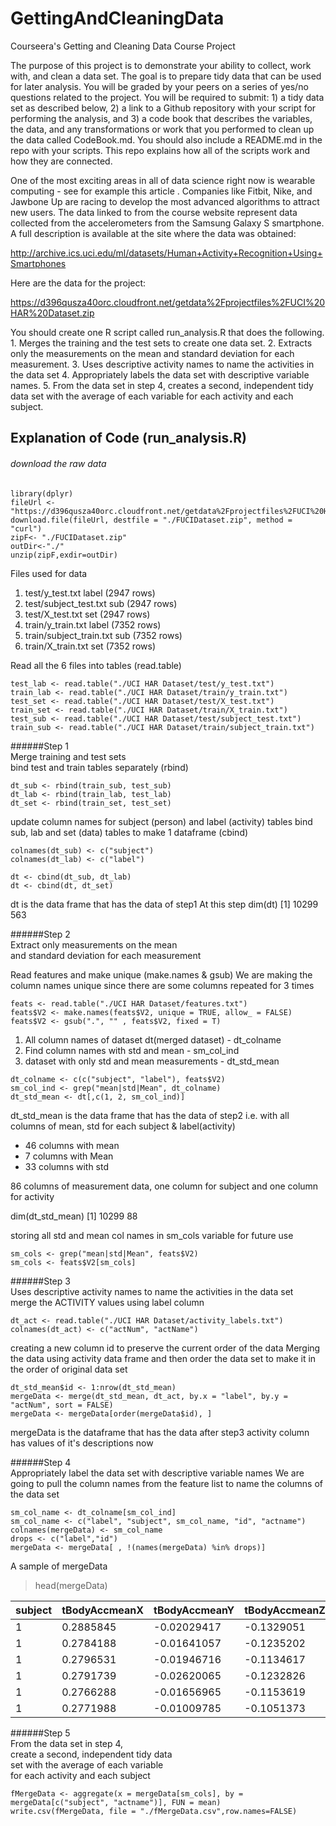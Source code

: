 # GettingAndCleaningData
Courseera's Getting and Cleaning Data Course Project

The purpose of this project is to demonstrate your ability to collect, work with, and clean a data set. The goal is to prepare tidy data that can be used for later analysis. You will be graded by your peers on a series of yes/no questions related to the project. You will be required to submit: 1) a tidy data set as described below, 2) a link to a Github repository with your script for performing the analysis, and 3) a code book that describes the variables, the data, and any transformations or work that you performed to clean up the data called CodeBook.md. You should also include a README.md in the repo with your scripts. This repo explains how all of the scripts work and how they are connected.

One of the most exciting areas in all of data science right now is wearable computing - see for example this article . Companies like Fitbit, Nike, and Jawbone Up are racing to develop the most advanced algorithms to attract new users. The data linked to from the course website represent data collected from the accelerometers from the Samsung Galaxy S smartphone. A full description is available at the site where the data was obtained:

http://archive.ics.uci.edu/ml/datasets/Human+Activity+Recognition+Using+Smartphones

Here are the data for the project:

https://d396qusza40orc.cloudfront.net/getdata%2Fprojectfiles%2FUCI%20HAR%20Dataset.zip

You should create one R script called run_analysis.R that does the following. 
    1. Merges the training and the test sets to create one data set.
    2. Extracts only the measurements on the mean and standard deviation for each measurement.
    3. Uses descriptive activity names to name the activities in the data set
    4. Appropriately labels the data set with descriptive variable names.
    5. From the data set in step 4, creates a second, independent tidy data set with the average of each variable for each activity and each subject.
    
##  Explanation of Code (run_analysis.R)
  

###### download the raw data

```
library(dplyr)
fileUrl <- "https://d396qusza40orc.cloudfront.net/getdata%2Fprojectfiles%2FUCI%20HAR%20Dataset.zip"
download.file(fileUrl, destfile = "./FUCIDataset.zip", method = "curl")
zipF<- "./FUCIDataset.zip"
outDir<-"./"
unzip(zipF,exdir=outDir)
```

Files used for data

1. test/y_test.txt   		label	    (2947 rows)
2. test/subject_test.txt  	sub	    (2947 rows)
3. test/X_test.txt		set	    (2947 rows)
4. train/y_train.txt		label	    (7352 rows)
5. train/subject_train.txt	sub	    (7352 rows)
6. train/X_train.txt		set	    (7352 rows)

Read all the 6 files into tables (read.table)

```
test_lab <- read.table("./UCI HAR Dataset/test/y_test.txt")
train_lab <- read.table("./UCI HAR Dataset/train/y_train.txt")
test_set <- read.table("./UCI HAR Dataset/test/X_test.txt")
train_set <- read.table("./UCI HAR Dataset/train/X_train.txt")
test_sub <- read.table("./UCI HAR Dataset/test/subject_test.txt")
train_sub <- read.table("./UCI HAR Dataset/train/subject_train.txt")
```


######Step 1				
Merge training and test sets               
bind test and train tables separately (rbind)

```
dt_sub <- rbind(train_sub, test_sub)
dt_lab <- rbind(train_lab, test_lab)
dt_set <- rbind(train_set, test_set)
```
update column names for subject (person) and label (activity) tables
bind sub, lab and set (data) tables 
to make 1 dataframe (cbind)

```
colnames(dt_sub) <- c("subject")
colnames(dt_lab) <- c("label")

dt <- cbind(dt_sub, dt_lab)
dt <- cbind(dt, dt_set)
```

 dt is the data frame that has the data of step1
 At this step
 dim(dt)
 [1] 10299   563


######Step 2				
 Extract only measurements on the mean 	
 and standard deviation for each measurement	                
				
Read features and make unique (make.names & gsub)
We are making the column names unique since there are some columns repeated for 3 times

```
feats <- read.table("./UCI HAR Dataset/features.txt")
feats$V2 <- make.names(feats$V2, unique = TRUE, allow_ = FALSE)
feats$V2 <- gsub(".", "" , feats$V2, fixed = T)
```

1. All column names of dataset dt(merged dataset) - dt_colname
2. Find column names with std and mean - sm_col_ind
3. dataset with only std and mean measurements - dt_std_mean

```
dt_colname <- c(c("subject", "label"), feats$V2)
sm_col_ind <- grep("mean|std|Mean", dt_colname)
dt_std_mean <- dt[,c(1, 2, sm_col_ind)]
```

dt_std_mean is the data frame that has the data of step2
i.e. with all columns of mean, std for each subject & label(activity)

* 46 columns with mean
* 7 columns with Mean
* 33 columns with std

86 columns of measurement data, one column 
for subject and one column for activity

dim(dt_std_mean)
[1] 10299 88

storing all std and mean col names 
in sm_cols variable for future use

```
sm_cols <- grep("mean|std|Mean", feats$V2)
sm_cols <- feats$V2[sm_cols]
```
						
######Step 3			
Uses descriptive activity names to name the activities 	in the data set	                
merge the ACTIVITY values using label column

```
dt_act <- read.table("./UCI HAR Dataset/activity_labels.txt")
colnames(dt_act) <- c("actNum", "actName")
```

creating a new column id to preserve the current order of the data
Merging the data using activity data frame and then order the data set
  to make it in the order of original data set
```
dt_std_mean$id <- 1:nrow(dt_std_mean)
mergeData <- merge(dt_std_mean, dt_act, by.x = "label", by.y = "actNum", sort = FALSE)
mergeData <- mergeData[order(mergeData$id), ]
```

mergeData is the dataframe that has the data after step3
activity column has values of it's descriptions now

					
######Step 4				
Appropriately label the data set with descriptive variable names
We are going to pull the column names from the feature list to 
name the columns of the data set

```
sm_col_name <- dt_colname[sm_col_ind]
sm_col_name <- c("label", "subject", sm_col_name, "id", "actname")
colnames(mergeData) <- sm_col_name
drops <- c("label","id")
mergeData <- mergeData[ , !(names(mergeData) %in% drops)]
```
A sample of mergeData
> head(mergeData)

  subject | tBodyAccmeanX | tBodyAccmeanY | tBodyAccmeanZ | tBodyAccstdX | tBodyAccstdY
 ---------|---------------|---------------|---------------|--------------|-------------
        1 |    0.2885845  | -0.02029417  |  -0.1329051 |  -0.9952786 |  -0.9831106
        1 |    0.2784188  | -0.01641057  |  -0.1235202 |  -0.9982453 |  -0.9753002
        1 |    0.2796531  | -0.01946716  |  -0.1134617 |  -0.9953796 |  -0.9671870
        1 |    0.2791739  | -0.02620065  |  -0.1232826 |  -0.9960915 |  -0.9834027
        1 |    0.2766288  | -0.01656965  |  -0.1153619 |  -0.9981386 |  -0.9808173
        1 |    0.2771988  | -0.01009785  |  -0.1051373 |  -0.9973350 |  -0.9904868


######Step 5				
From the data set in step 4, 		
create a second, independent tidy data	
set with the average of each variable	
for each activity and each subject		

```
fMergeData <- aggregate(x = mergeData[sm_cols], by = mergeData[c("subject", "actname")], FUN = mean)
write.csv(fMergeData, file = "./fMergeData.csv",row.names=FALSE)
```
